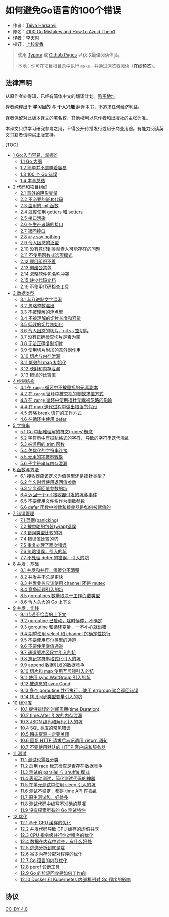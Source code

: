 # 如何避免Go语言的100个错误


- 作者：[Teiva Harsanyi](http://teivah.io)
- 原名：[《100 Go Mistakes and How to Avoid Them》](https://www.manning.com/books/100-go-mistakes-and-how-to-avoid-them)
- 译者：[李天时](https://github.com/lts8989)
- 校订：[上杉夏香](https://github.com/ZMbiubiubiu)

> 使用 [Typora](https://www.typora.io) 或 [Github Pages](https://lts8989.github.io/) 以获取最佳阅读体验。
>
> 本地：你可在项目根目录中执行 `make`，并通过浏览器阅读（[在线预览](https://lts8989.github.io/)）。

## 法律声明

从原作者处得知，已经有简体中文的翻译计划。[购买地址](https://search.jd.com/Search?keyword=go%20100%20mistakes)

译者纯粹出于 **学习目的** 与 **个人兴趣** 翻译本书，不追求任何经济利益。

译者保留对此版本译文的署名权，其他权利以原作者和出版社的主张为准。

本译文只供学习研究参考之用，不得公开传播发行或用于商业用途。有能力阅读英文书籍者请购买正版支持。

[TOC]

- [1 Go:入门容易，掌握难](chapter/1-go-simple-to-learn-but-hard-to-master/1-0-go-simple-to-learn-but-hard-to-master.md)
  - [1.1 Go 大纲](chapter/1-go-simple-to-learn-but-hard-to-master/1-1-go-outline.md)
  - [1.2 简单并不意味着容易](chapter/1-go-simple-to-learn-but-hard-to-master/1-2-simple-doesnt-mean-easy.md)
  - [1.3 100 个 Go 错误](chapter/1-go-simple-to-learn-but-hard-to-master/1-3-100-go-mistakes.md)
  - [1.4 本章总结](chapter/1-go-simple-to-learn-but-hard-to-master/1-4-chapter-summary.md)
- [2 代码和项目组织](chapter/2-Code-and-project-organization/2-0-Code-and-project-organization.md)
  - [2.1 意外的阴影变量](chapter/2-Code-and-project-organization/2-1-unintended-variable-shadowing.md)
  - [2.2 不必要的嵌套代码](chapter/2-Code-and-project-organization/2-2-unnecessary-nested-code.md)
  - [2.3 滥用的 init 函数](chapter/2-Code-and-project-organization/2-3-misusing-init-functions.md)
  - [2.4 过度使用 getters 和 setters](chapter/2-Code-and-project-organization/2-4-overusing-getters-and-setters.md)
  - [2.5 接口污染](chapter/2-Code-and-project-organization/2-5-interface-pollution.md)
  - [2.6 在生产者端的接口](chapter/2-Code-and-project-organization/2-6-interface-on-the-producer-side.md)
  - [2.7 返回接口](chapter/2-Code-and-project-organization/2-7-Returning-interfaces.md)
  - [2.8 `any` say nothing](chapter/2-Code-and-project-organization/2-8-any-says-nothing.md)
  - [2.9 令人困惑的泛型](chapter/2-Code-and-project-organization/2-9-being-confused-about-when-to-use-generics.md)
  - [2.10 没有意识到类型嵌入可能存在的问题](chapter/2-Code-and-project-organization/2-10-not-being-aware-of-the-possible.md)
  - [2.11 不使用函数式选项模式](chapter/2-Code-and-project-organization/2-11-not-using-the-functional-options-pattern.md)
  - [2.12 项目组织不善](chapter/2-Code-and-project-organization/2-12-project-misorganization.md)
  - [2.13 创建公共包](chapter/2-Code-and-project-organization/2-13-creating-utility-packages.md)
  - [2.14 忽略软件包名称冲突](chapter/2-Code-and-project-organization/2-14-ignoring-package-name-collisions.md)
  - [2.15 缺少代码文档](chapter/2-Code-and-project-organization/2-15-missing-code-documentation.md)
  - [2.16 不使用代码检查工具](chapter/2-Code-and-project-organization/2-16-not-using-linters.md)
- [3 数据类型](chapter/3-Data-types/3-0-Data-types.md)
  - [3.1 与八进制文字混淆](chapter/3-Data-types/3-1-creating-confusion-with-octal-literals.md)
  - [3.2 忽略整数溢出](chapter/3-Data-types/3-2-neglecting-integer-overflows.md)
  - [3.3 不被理解的浮点型](chapter/3-Data-types/3-3-not-understanding-floating-points.md)
  - [3.4 不被理解的切片长度和容量](chapter/3-Data-types/3-4-not-understanding-slice-length-and-capacity.md)
  - [3.5 低效的切片初始化](chapter/3-Data-types/3-5-inefficient-slice-initialization.md)
  - [3.6 令人困惑的切片，nil vs 空切片](chapter/3-Data-types/3-6-being-confused-about-nil-vs-empty-slice.md)
  - [3.7 没有正确检查切片是否为空](chapter/3-Data-types/3-7-not-properly-checking-if-a-slice-is-empty.md)
  - [3.8 无法正确复制切片](chapter/3-Data-types/3-8-not-making-slice-copy-correctly.md)
  - [3.9 使用切片附加的意外副作用](chapter/3-Data-types/3-9-unexpected-side-effects-using-slice-append.md)
  - [3.10 切片与内存泄漏](chapter/3-Data-types/3-10-slice-and-memory-leaks.md)
  - [3.11 低效的 map 初始化](chapter/3-Data-types/3-11-inefficient-map-initialization.md)
  - [3.12 映射和内存泄漏](chapter/3-Data-types/3-12-map-and-memory-leaks.md)
  - [3.13 错误的比较值](chapter/3-Data-types/3-13-comparing-values-incorrectly.md)
- [4 控制结构](chapter/4-control-structures/4-0-control-structures.md)
  - [4.1 在 `range` 循环中不被重视的元素副本](chapter/4-control-structures/4-1-ignoring-that-elements-are.md)
  - [4.2 在 `range` 循环中被忽视的参数求值方式](chapter/4-control-structures/4-2-ignoring-how-arguments-are-evaluated.md)
  - [4.3 在 `range` 循环中使用指针元素被忽略的影响](chapter/4-control-structures/4-3-ignoring-the-impacts-of-using-pointer.md)
  - [4.4 在 map 迭代过程中做出错误的假设](chapter/4-control-structures/4-4-making-wrong-assumptions-during.md)
  - [4.5 忽略 break 语句的工作方式](chapter/4-control-structures/4-5-ignoring-how-the-break-statement-work.md)
  - [4.6 在循环中使用 defer](chapter/4-control-structures/4-6-using-defer-inside-a-loop.md)
- [5 字符串](chapter/5-strings/5-0-strings.md)
  - [5.1 Go 中超难理解的符文(runes)概念](chapter/5-strings/5-1-not-understanding-the-concept-of-rune.md)
  - [5.2 字符串中有捣乱格式的字符，导致的字符串迭代混乱](chapter/5-strings/5-2-Inaccurate-string-iteration.md)
  - [5.3 被滥用的 trim 函数](chapter/5-strings/5-3-misusing-trim-functions.md)
  - [5.4 欠优化的字符串连接](chapter/5-strings/5-4-under-optimized-strings-concatenation.md)
  - [5.5 无用的字符串转换](chapter/5-strings/5-5-useless-string-conversion.md)
  - [5.6 子字符串与内存泄漏](chapter/5-strings/5-6-substring-and-memory-leaks.md)
- [6 函数与方法](chapter/6-functions-and-method/6-0-functions-and-method.md)
  - [6.1 接收器应该定义为值类型还是指针类型？](chapter/6-functions-and-method/6-1-Not-knowing-which-type-of-receiver-to-use.md)
  - [6.2 什么时候使用返回值参数](chapter/6-functions-and-method/6-2-Never-using-named-result-parameters.md)
  - [6.3 定义返回值参数的坑](chapter/6-functions-and-method/6-3-Unintended-side-effects-with-named-result-parameters.md)
  - [6.4 返回一个 nil 接收器引发的坑爹事件](chapter/6-functions-and-method/6-4-Returning-a-nil-receiver.md)
  - [6.5 不要使用文件名作为函数参数](chapter/6-functions-and-method/6-5-Using-a-filename-as-a-function-input.md)
  - [6.6 defer 函数中参数和接收器是如何被赋值的](chapter/6-functions-and-method/6-6-Ignoring-how-defer-arguments.md)
- [7 错误管理](chapter/7-error-management/7-0-error-management.md)
  - [7.1 恐慌(panicking) ](chapter/7-error-management/7-1-panicking.md)
  - [7.2 被忽略的包装(wrap)错误](chapter/7-error-management/7-2-Ignoring-when-to-wrap-an-error.md)
  - [7.3 错误类型比较的坑](chapter/7-error-management/7-3-Comparing-an-error-type-inaccurately.md)
  - [7.4 错误值比较的坑](chapter/7-error-management/7-4-Comparing-an-error-value-inaccurately.md)
  - [7.5 重复处理了两次错误](chapter/7-error-management/7-5-Handling-an-error-twice.md)
  - [7.6 忽略错误，引入的坑](chapter/7-error-management/7-6-Not-handling-a-error.md)
  - [7.7 不处理 defer 的错误，引入的坑](chapter/7-error-management/7-7-Not-handling-defer-errors.md)
- [8 并发：基础](chapter/8-Concurrency-Foundations/8-0-Concurrency-Foundations.md)
  - [8.1 并发和并行，傻傻分不清楚](chapter/8-Concurrency-Foundations/8-1-Mixing-concurrency-and-parallelism.md)
  - [8.2 并发并不总是更快](chapter/8-Concurrency-Foundations/8-2-concurrency-isnt-always-faster.md)
  - [8.3 并发业务应该使用 channel 还是 mutex](chapter/8-Concurrency-Foundations/8-3-Being-puzzled-about-when-to-use-channels-or-mutexes.md)
  - [8.4 竞争问题引入的坑](chapter/8-Concurrency-Foundations/8-4-Not-understanding-race-problems.md)
  - [8.5 goroutines 数量取决于工作负载类型](chapter/8-Concurrency-Foundations/8-5-Not-understanding-the-concurrency.md)
  - [8.6 令人头大的 Go 上下文](chapter/8-Concurrency-Foundations/8-6-Misunderstanding-Go-contexts.md)
- [9 并发：实践](chapter/9-Concurrency-Practice/9-0-Concurrency-Practice.md)
  - [9.1 传递不恰当的上下文](chapter/9-Concurrency-Practice/9-1-Propagating-an-inappropriate-context.md)
  - [9.2 goroutine 已启动，啥时候停，不确定](chapter/9-Concurrency-Practice/9-2-Starting-a-goroutine-without.md)
  - [9.3 goroutine 和循环变量，一不小心就出错](chapter/9-Concurrency-Practice/9-3-Not-being-careful-with-goroutines-and-loop-variables.md)
  - [9.4 期望使用 select 和 channel 的确定性执行](chapter/9-Concurrency-Practice/9-4-Expecting-a-deterministic-behavior-using-select-and-channels.md)
  - [9.5 不要使用布尔类型的通道](chapter/9-Concurrency-Practice/9-5-Not-using-notification-channels.md)
  - [9.6 不要使用零值通道](chapter/9-Concurrency-Practice/9-6-Not-using-nil-channels.md)
  - [9.7 通道缓冲区尺寸引入的坑](chapter/9-Concurrency-Practice/9-7-Being-puzzled-about-a-channel-size.md)
  - [9.8 忘记字符串格式化引入的坑](chapter/9-Concurrency-Practice/9-8-Forgetting-about-possible-side-effects.md)
  - [9.9 append 数据引发的数据竞争](chapter/9-Concurrency-Practice/9-9-Creating-data-races-with-append.md)
  - [9.10 切片和 map 使用互斥锁引入的坑](chapter/9-Concurrency-Practice/9-10-Using-mutexes-inaccurately-with-slices-and-maps.md)
  - [9.11 使用 sync.WaitGroup 引入的坑](chapter/9-Concurrency-Practice/9-11-Misusing-sync-WaitGroup.md)
  - [9.12 被遗忘的 sync.Cond](chapter/9-Concurrency-Practice/9-12-Forgetting-about-sync-Cond.md)
  - [9.13 多个 goroutine 并行执行，使用 errgroup 聚合返回错误](chapter/9-Concurrency-Practice/9-13-not-using.md)
  - [9.14 拷贝同步类型变量引入的坑](chapter/9-Concurrency-Practice/9-14-Copying-a-sync-type.md)
- [10 标准库](chapter/10-Standard-library/10-0-Standard-library.md)
  - [10.1 提供错误的时间周期(time Duration)](chapter/10-Standard-library/10-1-Providing-a-wrong-time-duration.md)
  - [10.2 time.After 引发的内存泄漏](chapter/10-Standard-library/10-2-time-After-and-memory-leak.md)
  - [10.3 JSON 编码和解码引入的坑](chapter/10-Standard-library/10-3-Unexpected-behavior-because-of-type-embedding.md)
  - [10.4 SQL 类库的常见错误](chapter/10-Standard-library/10-4-SQL-common-mistakes.md)
  - [10.5 瞬态资源一定要关闭](chapter/10-Standard-library/10-5-Not-closing-transient-resources.md)
  - [10.6 回复 HTTP 请求后忘记调用 return 语句](chapter/10-Standard-library/10-6-Forgetting-the-return-statement-after-replying-to-an-HTTP-request.md)
  - [10.7 不要使用默认的 HTTP 客户端和服务器](chapter/10-Standard-library/10-7-Using-the-default-HTTP-client-and-server.md)
- [11 测试](chapter/11-Testing/11-0-Testing.md)
  - [11.1 测试也需要分类](chapter/11-Testing/11-1-Not-categorizing-tests.md)
  - [11.2 启用 race 标志检查是否存在数据竞争](chapter/11-Testing/11-2-Not-enabling-the-race-flag.md)
  - [11.3 测试的 parallel 与 shuffle 模式](chapter/11-Testing/11-3-Not-using-test-execution-modes.md)
  - [11.4 表驱动测试，简化测试代码的神器](chapter/11-Testing/11-4-Not-using-table-driven-tests.md)
  - [11.5 在单元测试中使用 sleep 引入的坑](chapter/11-Testing/11-5-Sleeping-in-unit-tests.md)
  - [11.6 测试不稳定，都是 time API 在捣乱](chapter/11-Testing/11-6-Not-dealing-with-the-time-API-efficiently.md)
  - [11.7 原生测试包，好处多](chapter/11-Testing/11-7-Not-using-testing-utility-packages.md)
  - [11.8 测试代码中编写不准确的基准](chapter/11-Testing/11-8-Writing-inaccurate-benchmarks.md)
  - [11.9 没有探索所有的 Go 测试特性](chapter/11-Testing/11-9-Not-exploring-all-the-Go-testing-features.md)
- [12 优化](chapter/12-Optimizations/12-0-Optimizations.md)
  - [12.1 基于 CPU 缓存的优化](chapter/12-Optimizations/12-1-Not-understanding-CPU-caches.md)
  - [12.2 并发代码导致 CPU 缓存的虚假共享](chapter/12-Optimizations/12-2-Writing-concurrent-code-leading-to-false-sharing.md)
  - [12.3 CPU 指令级并行性对程序的优化](chapter/12-Optimizations/12-3-Not-taking-into-account-instruction-level-parallelism.md)
  - [12.4 数据在内存中对齐，有什么好处](chapter/12-Optimizations/12-4-Not-being-aware-of-data-alignment.md)
  - [12.5 逃逸分析到底是啥](chapter/12-Optimizations/12-5-Not-understanding-stack-vs-heap.md)
  - [12.6 减少内存分配对程序的优化](chapter/12-Optimizations/12-6-Not-knowing-how-to-reduce-allocations.md)
  - [12.7 Go 语言的内联优化](chapter/12-Optimizations/12-7-Not-relying-on-inlining.md)
  - [12.8 pprof 诊断工具](chapter/12-Optimizations/12-8-Not-using-Go-diagnostics-tooling.md)
  - [12.9 Go 的垃圾回收是如何工作的](chapter/12-Optimizations/12-9-Not-understanding-how-the-GC-works.md)
  - [12.10 Docker 和 Kubernetes 内部机制对 Go 程序的影响](chapter/12-Optimizations/12-10-Not-understanding-the-impacts-of-running-Go-inside-of-Docker-and-Kubernetes.md)

## 协议

[CC-BY 4.0](https://github.com/lts8989/go-mistakes/blob/main/LICENSE)
